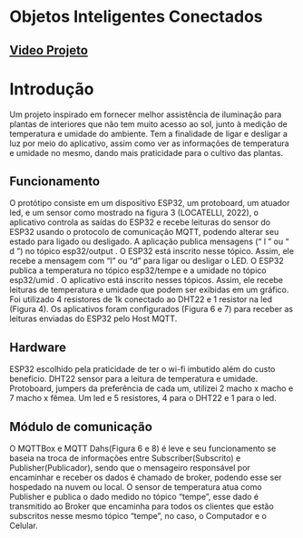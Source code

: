# Objetos Inteligentes Conectados

## [Video Projeto](https://youtu.be/nSacb9xlhKQ)

# Introdução
Um projeto inspirado em fornecer melhor assistência de iluminação para plantas de interiores que não tem muito acesso ao sol, junto à medição de temperatura e umidade do ambiente. Tem a finalidade de ligar e desligar a luz por meio do aplicativo, assim como ver as informações de temperatura e umidade no mesmo, dando mais praticidade para o cultivo das plantas.

## Funcionamento
O protótipo consiste em um dispositivo ESP32, um protoboard, um atuador led, e um sensor como mostrado na figura 3 (LOCATELLI, 2022), o aplicativo controla as saídas do ESP32 e recebe leituras do sensor do ESP32 usando o protocolo de comunicação MQTT, podendo alterar seu estado para ligado ou desligado. A aplicação publica mensagens (“ l ” ou “ d ”) no tópico esp32/output . O ESP32 está inscrito nesse tópico. Assim, ele recebe a mensagem com “l” ou “d” para ligar ou desligar o LED. O ESP32 publica a temperatura no tópico esp32/tempe e a umidade no tópico esp32/umid . O aplicativo está inscrito nesses tópicos. Assim, ele recebe leituras de temperatura e umidade que podem ser exibidas em um gráfico.
Foi utilizado 4 resistores de 1k conectado ao DHT22 e 1 resistor na led (Figura 4). Os aplicativos foram configurados (Figura 6 e 7) para receber as leituras enviadas do ESP32 pelo Host MQTT.

## Hardware
ESP32 escolhido pela praticidade de ter o wi-fi imbutido além do custo benefício. DHT22 sensor para a leitura de temperatura e umidade. Protoboard, jumpers da preferência de cada um, utilizei 2 macho x macho e 7 macho x fêmea. Um led e 5 resistores, 4 para o DHT22 e 1 para o led.

## Módulo de comunicação
O MQTTBox e MQTT Dahs(Figura 6 e 8) é leve e seu funcionamento se baseia na troca de informações entre Subscriber(Subscrito) e Publisher(Publicador), sendo que o mensageiro responsável por encaminhar e receber os dados é chamado de broker, podendo esse ser hospedado na nuvem ou local.   O sensor de temperatura atua como Publisher e publica o dado medido no tópico “tempe”, esse dado é transmitido ao Broker que encaminha para todos os clientes que estão subscritos nesse mesmo tópico “tempe”, no caso, o Computador e o Celular.
